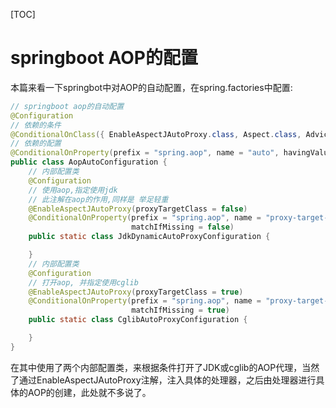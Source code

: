 [TOC]

# springboot AOP的配置

本篇来看一下springbot中对AOP的自动配置，在spring.factories中配置:

```java
// springboot aop的自动配置
@Configuration
// 依赖的条件
@ConditionalOnClass({ EnableAspectJAutoProxy.class, Aspect.class, Advice.class, AnnotatedElement.class })
// 依赖的配置
@ConditionalOnProperty(prefix = "spring.aop", name = "auto", havingValue = "true", matchIfMissing = true)
public class AopAutoConfiguration {
    // 内部配置类
    @Configuration
    // 使用aop,指定使用jdk
    // 此注解在aop的作用,同样是 举足轻重
    @EnableAspectJAutoProxy(proxyTargetClass = false)
    @ConditionalOnProperty(prefix = "spring.aop", name = "proxy-target-class", havingValue = "false",
                           matchIfMissing = false)
    public static class JdkDynamicAutoProxyConfiguration {

    }
    // 内部配置类
    @Configuration
    // 打开aop, 并指定使用cglib
    @EnableAspectJAutoProxy(proxyTargetClass = true)
    @ConditionalOnProperty(prefix = "spring.aop", name = "proxy-target-class", havingValue = "true",
                           matchIfMissing = true)
    public static class CglibAutoProxyConfiguration {

    }
}
```

在其中使用了两个内部配置类，来根据条件打开了JDK或cglib的AOP代理，当然了通过EnableAspectJAutoProxy注解，注入具体的处理器，之后由处理器进行具体的AOP的创建，此处就不多说了。















































